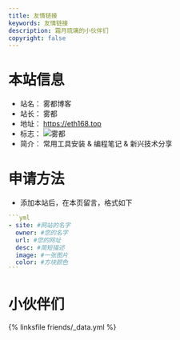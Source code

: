 ```yaml
---
title: 友情链接
keywords: 友情链接
description: 霜月琉璃的小伙伴们
copyright: false
---
```


# 本站信息
- 站名： 雾都博客
- 站长： 雾都
- 地址： https://eth168.top
- 标志： ![雾都](https://eth168.top/images/avatar.jpg)
- 简介： 常用工具安装 & 编程笔记 & 新兴技术分享

# 申请方法
- 添加本站后，在本页留言，格式如下

~~~yml
```yml
- site: #网站的名字
  owner: #您的名字
  url: #您的网址
  desc: #简短描述
  image: #一张图片
  color: #方块颜色
```
~~~

# 小伙伴们
{% linksfile friends/_data.yml %}

